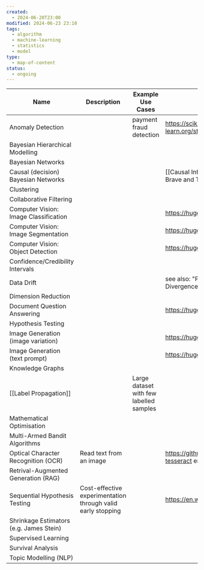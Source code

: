 ```yaml
---
created:
  - 2024-06-20T23:00
modified: 2024-06-23 23:10
tags:
  - algorithm
  - machine-learning
  - statistics
  - model
type:
  - map-of-content
status:
  - ongoing
---
```


| Name                                    | Description                                                 | Example Use Cases       | Useful Resources/Links                                                                                               |
| --------------------------------------- | ----------------------------------------------------------- | ----------------------- | -------------------------------------------------------------------------------------------------------------------- |
| Anomaly Detection                       |                                                             | payment fraud detection | <https://scikit-learn.org/stable/modules/outlier_detection.html>                                                     |
| Bayesian Hierarchical Modelling         |                                                             |                         |                                                                                                                      |
| Bayesian Networks                       |                                                             |                         |                                                                                                                      |
| Causal (decision) Bayesian Networks     |                                                             |                         | [[Causal Inference]] [[Causal Inference for The Brave and True]]                                                     |
| Clustering                              |                                                             |                         |                                                                                                                      |
| Collaborative Filtering                 |                                                             |                         |                                                                                                                      |
| Computer Vision: Image Classification   |                                                             |                         | <https://huggingface.co/models>                                                                                      |
| Computer Vision: Image Segmentation     |                                                             |                         | <https://huggingface.co/models>                                                                                      |
| Computer Vision: Object Detection       |                                                             |                         | <https://huggingface.co/models>                                                                                      |
| Confidence/Credibility Intervals        |                                                             |                         |                                                                                                                      |
| Data Drift                              |                                                             |                         | see also: "Population Stability Index" (PSI), "KL Divergence"                                                        |
| Dimension Reduction                     |                                                             |                         |                                                                                                                      |
| Document Question Answering             |                                                             |                         | <https://huggingface.co/models>                                                                                      |
| Hypothesis Testing                      |                                                             |                         |                                                                                                                      |
| Image Generation (image variation)      |                                                             |                         | <https://huggingface.co/models>                                                                                      |
| Image Generation (text prompt)          |                                                             |                         | <https://huggingface.co/models>                                                                                      |
| Knowledge Graphs                        |                                                             |                         |                                                                                                                      |
| [[Label Propagation]]                   |                                                             | Large dataset with few labelled samples | 
| Mathematical Optimisation               |                                                             |                         |                                                                                                                      |
| Multi-Armed Bandit Algorithms           |                                                             |                         |                                                                                                                      |
| Optical Character Recognition (OCR)     | Read text from an image                                     |                         | <https://github.com/kba/awesome-ocr> (the [tesseract](https://github.com/tesseract-ocr/tesseract) engine is amazing) |
| Retrival-Augmented Generation (RAG)     |                                                             |                         |                                                                                                                      |
| Sequential Hypothesis Testing           | Cost-effective experimentation through valid early stopping |                         | <https://en.wikipedia.org/wiki/Sequential_analysis>                                                                  |
| Shrinkage Estimators (e.g. James Stein) |                                                             |                         |                                                                                                                      |
| Supervised Learning                     |                                                             |                         |                                                                                                                      |
| Survival Analysis                       |                                                             |                         |                                                                                                                      |
| Topic Modelling (NLP)                   |                                                             |                         |                                                                                                                      |
